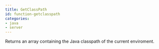 ```yaml
---
title: GetClassPath
id: function-getclasspath
categories:
- java
- server
---
```


Returns an array containing the Java classpath of the current enviroment.
